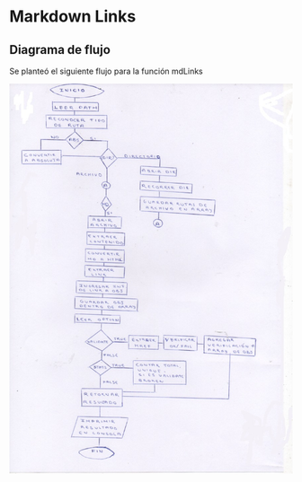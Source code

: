 # Markdown Links

## Diagrama de flujo

Se planteó el siguiente flujo para la función mdLinks

![Sin titulo](img/flujo.jpeg)

